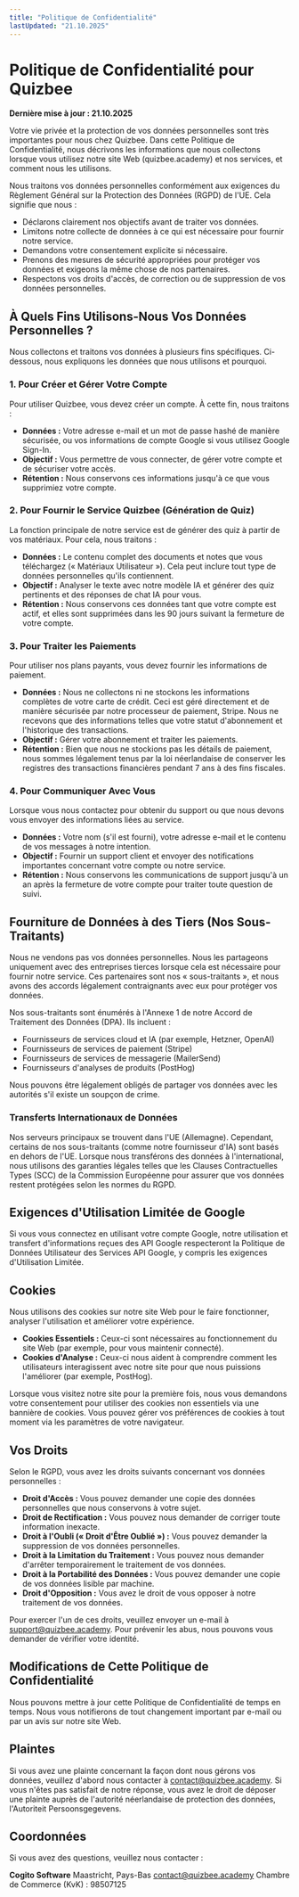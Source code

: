 ```yaml
---
title: "Politique de Confidentialité"
lastUpdated: "21.10.2025"
---
```


# Politique de Confidentialité pour Quizbee

**Dernière mise à jour : 21.10.2025**

Votre vie privée et la protection de vos données personnelles sont très importantes pour nous chez Quizbee. Dans cette Politique de Confidentialité, nous décrivons les informations que nous collectons lorsque vous utilisez notre site Web (quizbee.academy) et nos services, et comment nous les utilisons.

Nous traitons vos données personnelles conformément aux exigences du Règlement Général sur la Protection des Données (RGPD) de l'UE. Cela signifie que nous :

- Déclarons clairement nos objectifs avant de traiter vos données.
- Limitons notre collecte de données à ce qui est nécessaire pour fournir notre service.
- Demandons votre consentement explicite si nécessaire.
- Prenons des mesures de sécurité appropriées pour protéger vos données et exigeons la même chose de nos partenaires.
- Respectons vos droits d'accès, de correction ou de suppression de vos données personnelles.

## À Quels Fins Utilisons-Nous Vos Données Personnelles ?

Nous collectons et traitons vos données à plusieurs fins spécifiques. Ci-dessous, nous expliquons les données que nous utilisons et pourquoi.

### 1. Pour Créer et Gérer Votre Compte

Pour utiliser Quizbee, vous devez créer un compte. À cette fin, nous traitons :

- **Données :** Votre adresse e-mail et un mot de passe hashé de manière sécurisée, ou vos informations de compte Google si vous utilisez Google Sign-In.
- **Objectif :** Vous permettre de vous connecter, de gérer votre compte et de sécuriser votre accès.
- **Rétention :** Nous conservons ces informations jusqu'à ce que vous supprimiez votre compte.

### 2. Pour Fournir le Service Quizbee (Génération de Quiz)

La fonction principale de notre service est de générer des quiz à partir de vos matériaux. Pour cela, nous traitons :

- **Données :** Le contenu complet des documents et notes que vous téléchargez (« Matériaux Utilisateur »). Cela peut inclure tout type de données personnelles qu'ils contiennent.
- **Objectif :** Analyser le texte avec notre modèle IA et générer des quiz pertinents et des réponses de chat IA pour vous.
- **Rétention :** Nous conservons ces données tant que votre compte est actif, et elles sont supprimées dans les 90 jours suivant la fermeture de votre compte.

### 3. Pour Traiter les Paiements

Pour utiliser nos plans payants, vous devez fournir les informations de paiement.

- **Données :** Nous ne collectons ni ne stockons les informations complètes de votre carte de crédit. Ceci est géré directement et de manière sécurisée par notre processeur de paiement, Stripe. Nous ne recevons que des informations telles que votre statut d'abonnement et l'historique des transactions.
- **Objectif :** Gérer votre abonnement et traiter les paiements.
- **Rétention :** Bien que nous ne stockions pas les détails de paiement, nous sommes légalement tenus par la loi néerlandaise de conserver les registres des transactions financières pendant 7 ans à des fins fiscales.

### 4. Pour Communiquer Avec Vous

Lorsque vous nous contactez pour obtenir du support ou que nous devons vous envoyer des informations liées au service.

- **Données :** Votre nom (s'il est fourni), votre adresse e-mail et le contenu de vos messages à notre intention.
- **Objectif :** Fournir un support client et envoyer des notifications importantes concernant votre compte ou notre service.
- **Rétention :** Nous conservons les communications de support jusqu'à un an après la fermeture de votre compte pour traiter toute question de suivi.

## Fourniture de Données à des Tiers (Nos Sous-Traitants)

Nous ne vendons pas vos données personnelles. Nous les partageons uniquement avec des entreprises tierces lorsque cela est nécessaire pour fournir notre service. Ces partenaires sont nos « sous-traitants », et nous avons des accords légalement contraignants avec eux pour protéger vos données.

Nos sous-traitants sont énumérés à l'Annexe 1 de notre Accord de Traitement des Données (DPA). Ils incluent :

- Fournisseurs de services cloud et IA (par exemple, Hetzner, OpenAI)
- Fournisseurs de services de paiement (Stripe)
- Fournisseurs de services de messagerie (MailerSend)
- Fournisseurs d'analyses de produits (PostHog)

Nous pouvons être légalement obligés de partager vos données avec les autorités s'il existe un soupçon de crime.

### Transferts Internationaux de Données

Nos serveurs principaux se trouvent dans l'UE (Allemagne). Cependant, certains de nos sous-traitants (comme notre fournisseur d'IA) sont basés en dehors de l'UE. Lorsque nous transférons des données à l'international, nous utilisons des garanties légales telles que les Clauses Contractuelles Types (SCC) de la Commission Européenne pour assurer que vos données restent protégées selon les normes du RGPD.

## Exigences d'Utilisation Limitée de Google

Si vous vous connectez en utilisant votre compte Google, notre utilisation et transfert d'informations reçues des API Google respecteront la Politique de Données Utilisateur des Services API Google, y compris les exigences d'Utilisation Limitée.

## Cookies

Nous utilisons des cookies sur notre site Web pour le faire fonctionner, analyser l'utilisation et améliorer votre expérience.

- **Cookies Essentiels :** Ceux-ci sont nécessaires au fonctionnement du site Web (par exemple, pour vous maintenir connecté).
- **Cookies d'Analyse :** Ceux-ci nous aident à comprendre comment les utilisateurs interagissent avec notre site pour que nous puissions l'améliorer (par exemple, PostHog).

Lorsque vous visitez notre site pour la première fois, nous vous demandons votre consentement pour utiliser des cookies non essentiels via une bannière de cookies. Vous pouvez gérer vos préférences de cookies à tout moment via les paramètres de votre navigateur.

## Vos Droits

Selon le RGPD, vous avez les droits suivants concernant vos données personnelles :

- **Droit d'Accès :** Vous pouvez demander une copie des données personnelles que nous conservons à votre sujet.
- **Droit de Rectification :** Vous pouvez nous demander de corriger toute information inexacte.
- **Droit à l'Oubli (« Droit d'Être Oublié ») :** Vous pouvez demander la suppression de vos données personnelles.
- **Droit à la Limitation du Traitement :** Vous pouvez nous demander d'arrêter temporairement le traitement de vos données.
- **Droit à la Portabilité des Données :** Vous pouvez demander une copie de vos données lisible par machine.
- **Droit d'Opposition :** Vous avez le droit de vous opposer à notre traitement de vos données.

Pour exercer l'un de ces droits, veuillez envoyer un e-mail à support@quizbee.academy. Pour prévenir les abus, nous pouvons vous demander de vérifier votre identité.

## Modifications de Cette Politique de Confidentialité

Nous pouvons mettre à jour cette Politique de Confidentialité de temps en temps. Nous vous notifierons de tout changement important par e-mail ou par un avis sur notre site Web.

## Plaintes

Si vous avez une plainte concernant la façon dont nous gérons vos données, veuillez d'abord nous contacter à contact@quizbee.academy. Si vous n'êtes pas satisfait de notre réponse, vous avez le droit de déposer une plainte auprès de l'autorité néerlandaise de protection des données, l'Autoriteit Persoonsgegevens.

## Coordonnées

Si vous avez des questions, veuillez nous contacter :

**Cogito Software**
Maastricht, Pays-Bas
contact@quizbee.academy
Chambre de Commerce (KvK) : 98507125
